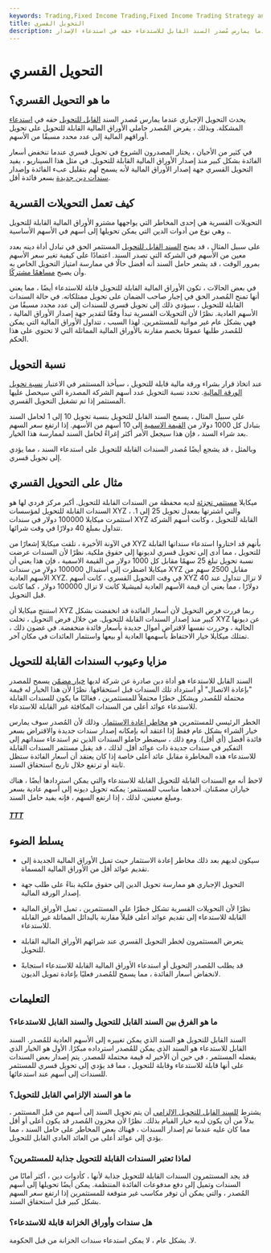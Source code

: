```yaml
---
keywords: Trading,Fixed Income Trading,Fixed Income Trading Strategy and Education,Strategy and Education
title: التحويل القسري
description: التحويل القسري هو عندما يمارس مُصدر السند القابل للاستدعاء حقه في استدعاء الإصدار.
---
```


# التحويل القسري
## ما هو التحويل القسري؟

يحدث التحويل الإجباري عندما يمارس مُصدر السند [القابل للتحويل](/convertible-security) حقه في [استدعاء](/callable-security) المشكلة. وبذلك ، يفرض المُصدر حاملي الأوراق المالية القابلة للتحويل على تحويل أوراقهم المالية إلى عدد محدد مسبقًا من الأسهم.

في كثير من الأحيان ، يختار المصدرون الشروع في تحويل قسري عندما تنخفض أسعار الفائدة بشكل كبير منذ إصدار الأوراق المالية القابلة للتحويل. في مثل هذا السيناريو ، يفيد التحويل القسري جهة إصدار الأوراق المالية لأنه يسمح لهم بتقليل عبء الفائدة وإصدار [سندات دين جديدة](/debtsecurity) بسعر فائدة أقل.

## كيف تعمل التحويلات القسرية

التحويلات القسرية هي إحدى المخاطر التي يواجهها مشترو الأوراق المالية القابلة للتحويل ، وهي نوع من أدوات الدين التي يمكن تحويلها إلى أسهم في الأسهم الأساسية.

على سبيل المثال ، قد يمنح [السند القابل للتحويل](/convertiblebond) المستثمر الحق في تبادل أداة دينه بعدد معين من الأسهم في الشركة التي تصدر السند. اعتمادًا على كيفية تغير سعر الأسهم بمرور الوقت ، قد يشعر حامل السند أنه أفضل حالًا في ممارسة امتياز التحويل الخاص به وأن يصبح [مساهمًا مشتركًا](/commonstock).

في بعض الحالات ، تكون الأوراق المالية القابلة للتحويل قابلة للاستدعاء أيضًا ، مما يعني أنها تمنح المُصدر الحق في إجبار صاحب الضمان على تحويل ممتلكاته. في حالة السندات القابلة للتحويل ، سيؤدي ذلك إلى تحويل قسري للسندات إلى عدد محدد مسبقًا من الأسهم العادية. نظرًا لأن التحويلات القسرية تبدأ وفقًا لتقدير جهة إصدار الأوراق المالية ، فهي بشكل عام غير مواتية للمستثمرين. لهذا السبب ، تتداول الأوراق المالية التي يمكن للمُصدر طلبها عمومًا بخصم مقارنة بالأوراق المالية المماثلة التي لا تحتوي على هذا الحكم.

## نسبة التحويل

عند اتخاذ قرار بشراء ورقة مالية قابلة للتحويل ، سيأخذ المستثمر في الاعتبار [نسبة تحويل الورقة المالية](/conversionratio). تحدد نسبة التحويل عدد أسهم الشركة المصدرة التي سيحصل عليها المستثمر إذا تم تشغيل التحويل القسري.

على سبيل المثال ، يسمح السند القابل للتحويل بنسبة تحويل 10 إلى 1 لحامل السند بتبادل كل 1000 دولار من [القيمة الاسمية](/parvalue) إلى 10 أسهم من الأسهم. إذا ارتفع سعر السهم بعد شراء السند ، فإن هذا سيجعل الأمر أكثر إغراءً لحامل السند لممارسة هذا الخيار.

وبالمثل ، قد يشجع أيضًا مُصدر السندات القابلة للتحويل على استدعاء السند ، مما يؤدي إلى تحويل قسري.

## مثال على التحويل القسري

ميكايلا [مستثمر تجزئة](/retailinvestor) لديه محفظة من السندات القابلة للتحويل. أكبر مركز فردي لها هو السندات القابلة للتحويل لمؤسسات XYZ ، والتي اشترتها بمعدل تحويل 25 إلى 1. استثمرت ميكايلا 100000 دولار في سندات XYZ القابلة للتحويل ، وكانت أسهم الشركة تتداول بمبلغ 40 دولارًا في وقت شرائها.

في الآونة الأخيرة ، تلقت ميكايلا إشعارًا من XYZ بأنهم قد اختاروا استدعاء سنداتها القابلة للتحويل ، مما أدى إلى تحويل قسري لديونها إلى حقوق ملكية. نظرًا لأن السندات عرضت نسبة تحويل تبلغ 25 سهمًا مقابل كل 1000 دولار من القيمة الاسمية ، فإن هذا يعني أن ميكايلا اضطرت إلى استبدال 100000 دولار من سندات XYZ مقابل 2500 سهم من الأسهم العادية XYZ. في وقت التحويل القسري ، كانت أسهم XYZ لا تزال تتداول عند 40 دولارًا ، مما يعني أن قيمة الأسهم العادية لميشيلا كانت لا تزال 100000 دولار ، كما كانت قبل التحويل.

استنتج ميكايلا أن XYZ ربما قررت فرض التحويل لأن أسعار الفائدة قد انخفضت بشكل كبير منذ إصدار السندات القابلة للتحويل. من خلال فرض التحويل ، تخلت XYZ عن ديونها الحالية ، وحررت نفسها لاقتراض أموال جديدة بأسعار فائدة منخفضة. في غضون ذلك ، تمتلك ميكايلا خيار الاحتفاظ بأسهمها العادية أو بيعها واستثمار العائدات في مكان آخر.

## مزايا وعيوب السندات القابلة للتحويل

السند القابل للاستدعاء هو أداة دين صادرة عن شركة لديها [خيار مضمّن](/embeddedoption) يسمح للمصدر "بإعادة الاتصال" أو استرداد تلك السندات قبل استحقاقها. نظرًا لأن هذا الخيار له قيمة محتملة للمُصدر ويشكل خطرًا محتملاً للمستثمرين ، فغالبًا ما يكون للسندات القابلة للاستدعاء عوائد أعلى من السندات المكافئة غير القابلة للاستدعاء.

الخطر الرئيسي للمستثمرين هو [مخاطر إعادة الاستثمار](/reinvestmentrate). وذلك لأن المُصدر سوف يمارس خيار الشراء بشكل عام فقط إذا اعتقد أنه بإمكانه إصدار سندات جديدة والاقتراض بسعر فائدة أفضل (أي أقل). ومع ذلك ، سيضطر حاملو السندات الذين تم استدعاء سنداتهم إلى التفكير في سندات جديدة ذات عوائد أقل. لذلك ، قد يقبل مستثمر السندات القابلة للاستدعاء هذه المخاطرة مقابل عائد أعلى خاصة إذا كان يعتقد أن أسعار الفائدة ستظل ثابتة أو ترتفع خلال تاريخ استحقاق السند.

لاحظ أنه مع السندات القابلة للتحويل القابلة للاستدعاء والتي يمكن استردادها أيضًا ، هناك خياران مضمّنان. أحدهما مناسب للمستثمر: يمكنه تحويل ديونه إلى أسهم عادية بسعر ومبلغ معينين. لذلك ، إذا ارتفع السهم ، فإنه يفيد حامل السند.

<h5> <a href=""> TTT </a> </h5>

## يسلط الضوء

- سيكون لديهم بعد ذلك مخاطر إعادة الاستثمار حيث تميل الأوراق المالية الجديدة إلى تقديم عوائد أقل من الأوراق المالية المسماة.

- التحويل الإجباري هو ممارسة تحويل الدين إلى حقوق ملكية بناءً على طلب جهة إصدار الورقة المالية.

- نظرًا لأن التحويلات القسرية تشكل خطرًا على المستثمرين ، تميل الأوراق المالية القابلة للاستدعاء إلى تقديم عوائد أعلى قليلاً مقارنة بالبدائل المماثلة غير القابلة للاستدعاء.

- يتعرض المستثمرون لخطر التحويل القسري عند شرائهم الأوراق المالية القابلة للتحويل.

- قد يطلب المُصدر التحويل أو استدعاء الأوراق المالية القابلة للاستدعاء استجابةً لانخفاض أسعار الفائدة ، مما يسمح للمُصدر فعليًا بإعادة تمويل الديون.

## التعليمات

### ما هو الفرق بين السند القابل للتحويل والسند القابل للاستدعاء؟

السند القابل للتحويل هو السند الذي يمكن تغييره إلى الأسهم العادية للمُصدر. السند القابل للاستدعاء هو السند الذي يمكن للمُصدر استرداده مبكرًا. الأول هو الخيار الذي يفضله المستثمر ، في حين أن الأخير له قيمة محتملة للمصدر. يتم إصدار بعض السندات على أنها قابلة للاستدعاء وقابلة للتحويل ، مما قد يؤدي إلى تحويل قسري للمستثمر للسندات إلى أسهم عند استدعائها.

### ما هو السند الإلزامي القابل للتحويل؟

يشترط [للسند القابل للتحويل الإلزامي](/mandatoryconvertible) أن يتم تحويل السند إلى أسهم من قبل المستثمر ، بدلاً من أن يكون لديه خيار القيام بذلك. نظرًا لأن مخزون المُصدر قد يكون أعلى أو أقل مما كان عليه عندما تم إصدار السندات ، فهناك بعض المخاطر على حامل السند ، مما يؤدي إلى عوائد أعلى من العائد العادي القابل للتحويل.

### لماذا تعتبر السندات القابلة للتحويل جذابة للمستثمرين؟

قد يجد المستثمرون السندات القابلة للتحويل جذابة لأنها ، كأدوات دين ، أكثر أمانًا من السندات وتميل إلى دفع مدفوعات الفائدة المنتظمة. يمكن أيضًا تحويلها إلى أسهم المُصدر ، والتي يمكن أن توفر مكاسب غير متوقعة للمستثمرين إذا ارتفع سعر السهم بشكل كبير قبل استحقاق السند.

### هل سندات وأوراق الخزانة قابلة للاستدعاء؟

لا. بشكل عام ، لا يمكن استدعاء سندات الخزانة من قبل الحكومة.

